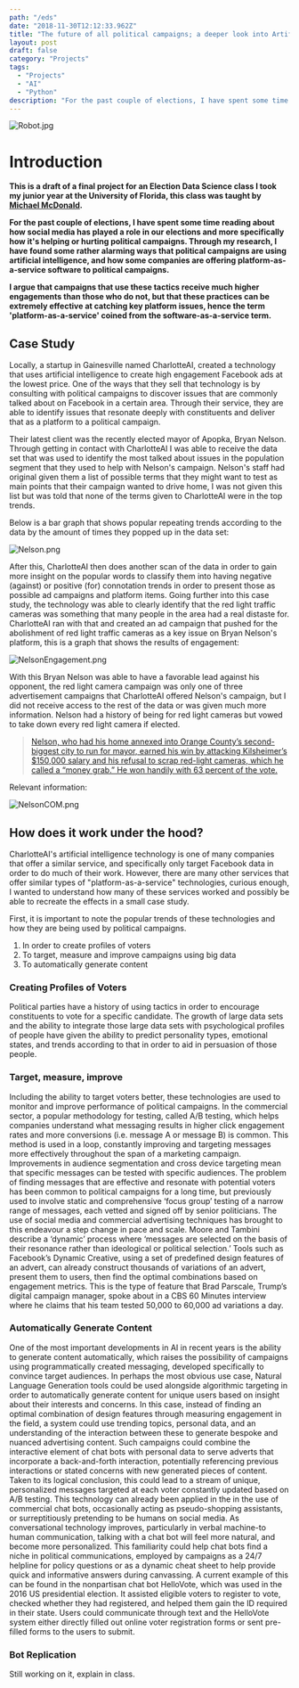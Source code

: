 ```yaml
---
path: "/eds"
date: "2018-11-30T12:12:33.962Z"
title: "The future of all political campaigns; a deeper look into Artificial Intelligence, bots, and the rise of platform-as-a-service."
layout: post
draft: false
category: "Projects"
tags:
  - "Projects"
  - "AI"
  - "Python"
description: "For the past couple of elections, I have spent some time reading about how social media has played a role in our elections and more specifically how it's helping or hurting political campaigns. Through my research, I have found some rather alarming ways that political campaigns are using artificial intelligence, and how some companies are offering platform-as-a-service software to political campaigns."
---
```


![Robot.jpg](https://github.com/tfaieta/tfaieta.com/raw/develop/src/assets/images/robot.jpeg)

# **Introduction**
**This is a draft of a final project for an Election Data Science class I took my junior year at the University of Florida, this class was taught by [Michael McDonald](https://twitter.com/ElectProject).**

**For the past couple of elections, I have spent some time reading about how social media has played a role in our elections and more specifically how it's helping or hurting political campaigns. Through my research, I have found some rather alarming ways that political campaigns are using artificial intelligence, and how some companies are offering platform-as-a-service software to political campaigns.**

**I argue that campaigns that use these tactics receive much higher engagements than those who do not, but that these practices can be extremely effective at catching key platform issues, hence the term 'platform-as-a-service' coined from the software-as-a-service term.**

## **Case Study**

Locally, a startup in Gainesville named CharlotteAI, created a technology that uses artificial intelligence to create high engagement Facebook ads at the lowest price. One of the ways that they sell that technology is by consulting with political campaigns to discover issues that are commonly talked about on Facebook in a certain area. Through their service, they are able to identify issues that resonate deeply with constituents and deliver that as a platform to a political campaign. 

Their latest client was the recently elected mayor of Apopka, Bryan Nelson. Through getting in contact with CharlotteAI I was able to receive the data set that was used to identify the most talked about issues in the population segment that they used to help with Nelson's campaign. Nelson's staff had original given them a list of possible terms that they might want to test as main points that their campaign wanted to drive home, I was not given this list but was told that none of the terms given to CharlotteAI were in the top trends. 

Below is a bar graph that shows popular repeating trends according to the data by the amount of times they popped up in the data set:

![Nelson.png](https://github.com/tfaieta/tfaieta.com/raw/develop/src/assets/images/nelsonTrends.png)

After this, CharlotteAI then does another scan of the data in order to gain more insight on the popular words to classify them into having negative (against) or positive (for) connotation trends in order to present those as possible ad campaigns and platform items. Going further into this case study, the technology was able to clearly identify that the red light traffic cameras was something that many people in the area had a real distaste for. CharlotteAI ran with that and created an ad campaign that pushed for the abolishment of red light traffic cameras as a key issue on Bryan Nelson's platform, this is a graph that shows the results of engagement: 

![NelsonEngagement.png](https://github.com/tfaieta/tfaieta.com/raw/develop/src/assets/images/nelsonEngagement.png)

With this Bryan Nelson was able to have a favorable lead against his opponent, the red light camera campaign was only one of three advertisement campaigns that CharlotteAI offered Nelson's campaign, but I did not receive access to the rest of the data or was given much more information. Nelson had a history of being for red light cameras but vowed to take down every red light camera if elected. 

>[Nelson, who had his home annexed into Orange County’s second-biggest city to run for mayor, earned his win by attacking Kilsheimer’s $150,000 salary and his refusal to scrap red-light cameras, which he called a “money grab.” He won handily with 63 percent of the vote.](https://www.orlandosentinel.com/news/orange/os-apopka-winter-park-mayor-election-20180313-story.html)

Relevant information:

![NelsonCOM.png](https://github.com/tfaieta/tfaieta.com/raw/develop/src/assets/images/nelsonCOM.png)


## **How does it work under the hood?**

CharlotteAI's artificial intelligence technology is one of many companies that offer a similar service, and specifically only target Facebook data in order to do much of their work. However, there are many other services that offer similar types of "platform-as-a-service" technologies, curious enough, I wanted to understand how many of these services worked and possibly be able to recreate the effects in a small case study.

First, it is important to note the popular trends of these technologies and how they are being used by political campaigns. 
1. In order to create profiles of voters
2. To target, measure and improve campaigns using big data
3. To automatically generate content 

### **Creating Profiles of Voters**
Political parties have a history of using tactics in order to encourage constituents to vote for a specific candidate. The growth of large data sets and the ability to integrate those large data sets with psychological profiles of people have given the ability to predict personality types, emotional states, and trends according to that in order to aid in persuasion of those people. 

### **Target, measure, improve**
Including the ability to target voters better, these technologies are used to monitor and improve performance of political campaigns. In the commercial sector, a popular methodology for testing, called  A/B testing, which helps companies understand what messaging results in higher click engagement rates and more conversions (i.e. message A or message B) is common. This method is used in a loop, constantly improving and targeting messages more effectively throughout the span of a marketing campaign. Improvements in audience segmentation and cross device targeting mean that specific messages can be tested with specific audiences. The problem of finding messages that are effective and resonate with potential voters has been common to political campaigns for a long time, but previously used to involve static and comprehensive ‘focus group’ testing of a narrow range of messages, each vetted and signed off by senior politicians. The use of social media and commercial advertising techniques has brought to this endeavour a step change in pace and scale. Moore and Tambini describe a ‘dynamic’ process where ‘messages are selected on the basis of their resonance rather than ideological or political selection.’ Tools such as Facebook’s Dynamic Creative, using a set of predefined design features of an advert, can already construct thousands of variations of an advert, present them to users, then find the optimal combinations based on engagement metrics. This is the type of feature that Brad Parscale, Trump’s digital campaign manager, spoke about in a CBS 60 Minutes interview where he claims that his team tested 50,000 to 60,000 ad variations a day.

### **Automatically Generate Content**
One of the most important developments in AI in recent years is the ability to generate content automatically, which raises the possibility of campaigns using programmatically created messaging, developed specifically to convince target audiences. In perhaps the most obvious use case, Natural Language Generation tools could be used alongside algorithmic targeting in order to automatically generate content for unique users based on insight about their interests and concerns. In this case, instead of finding an optimal combination of design features through measuring engagement in the field, a system could use trending
topics, personal data, and an understanding of the interaction between these to generate bespoke and nuanced advertising content. Such campaigns could combine the interactive element of chat bots with
personal data to serve adverts that incorporate a back-and-forth interaction, potentially referencing previous interactions or stated concerns with new generated pieces of content. Taken to its logical conclusion, this could lead to a stream of unique, personalized messages targeted at each voter constantly updated based on A/B testing.  This technology can already been applied in the in the use of commercial chat bots, occasionally acting as pseudo-shopping assistants, or surreptitiously pretending to be humans on social media. As conversational technology improves, particularly in verbal machine-to human communication, talking with a chat bot will feel more natural, and become more personalized. This familiarity could help chat bots find a niche in political communications, employed by campaigns as a 24/7 helpline for policy questions or as a dynamic cheat sheet to help provide quick and informative answers during canvassing. A current example of this can be found in the nonpartisan chat bot HelloVote, which was used in the 2016 US presidential election. It assisted eligible voters to register to vote, checked whether they had registered, and helped them gain the ID required in their state. Users could communicate through text and the HelloVote system either directly filled out online voter registration forms or sent pre-filled forms to the users to submit.

### **Bot Replication**

Still working on it, explain in class.